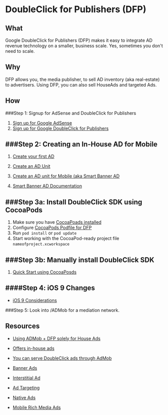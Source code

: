 DoubleClick for Publishers (DFP)
=

What
-
Google DoubleClick for Publishers (DFP) makes it easy to integrate AD revenue technology on a smaller, business scale.  Yes, sometimes you don't need to scale. 

Why
-
DFP allows you, the media publisher, to sell AD inventory (aka real-estate) to advertisers. Using DFP, you can also sell HouseAds and targeted Ads. 

How
-

###Step 1: Signup for AdSense and DoubleClick for Publishers
1. [Sign up for Google AdSense](https://www.google.com/adsense/start/)
2. [Sign up for Google DoubleClick for Publishers](https://www.google.com/dfp/signin)

###Step 2: Creating an In-House AD for Mobile
-
1. [Create your first AD](http://www.labnol.org/internet/google-dfp-tutorial/14099/)
2. [Create an AD Unit](https://support.google.com/dfp_sb/answer/82275?hl=en&ref_topic=16125)

3. [Create an AD unit for Mobile (aka Smart Banner AD](https://support.google.com/dfp_sb/answer/82275#create)
4. [Smart Banner AD Documentation](https://developers.google.com/mobile-ads-sdk/docs/dfp/ios/banner#smart_banners)

###Step 3a: Install DoubleClick SDK using CocoaPods
-
1. Make sure you have [CocoaPoads installed](https://guides.cocoapods.org/using/getting-started.html)
2. Configure [CocoaPods Podfile for DFP](https://developers.google.com/mobile-ads-sdk/docs/dfp/ios/quick-start)
2. Run ```pod install``` or ```pod update```
3. Start working with the CocoaPod-ready project file ```nameofproject.xcworkspace```


###Step 3b: Manually install DoubleClick SDK
-
1. [Quick Start using CocoaPosds](https://developers.google.com/mobile-ads-sdk/docs/dfp/ios/quick-start#manually_using_the_sdk_download)

####Step 4: iOS 9 Changes
-
- [iOS 9 Considerations](https://developers.google.com/mobile-ads-sdk/docs/dfp/ios/ios9)

###Step 5: Look into /ADMob for a mediation network.

Resources
- 
- [Using ADMob + DFP solely for House Ads](http://stackoverflow.com/questions/11180588/using-admob-solely-for-house-ads)
- [Offers in-house ads](http://www.google.com/doubleclick/publishers/small-business/)
- [You can serve DoubleClick ads through AdMob](https://developers.google.com/mobile-ads-sdk/docs/dfp/ios/quick-start)

- [Banner Ads](https://developers.google.com/mobile-ads-sdk/docs/dfp/ios/banner)
- [Interstitial Ad](https://developers.google.com/mobile-ads-sdk/docs/dfp/ios/interstitial)
- [Ad Targeting](https://developers.google.com/mobile-ads-sdk/docs/dfp/ios/targeting)
- [Native Ads](https://developers.google.com/mobile-ads-sdk/docs/dfp/ios/native)
- [Mobile Rich Media Ads](https://developers.google.com/mobile-ads-sdk/docs/dfp/ios/mraid)


